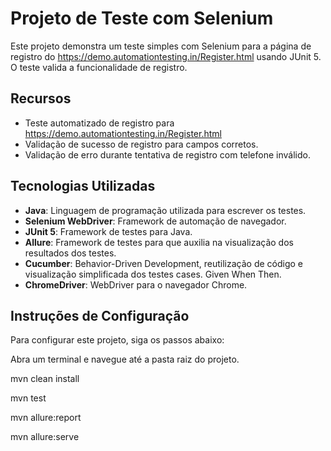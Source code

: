 # Projeto de Teste com Selenium

Este projeto demonstra um teste simples com Selenium para a página de registro do https://demo.automationtesting.in/Register.html usando JUnit 5. O teste valida a funcionalidade de registro.

## Recursos

- Teste automatizado de registro para https://demo.automationtesting.in/Register.html
- Validação de sucesso de registro para campos corretos.
- Validação de erro durante tentativa de registro com telefone inválido.

## Tecnologias Utilizadas

- **Java**: Linguagem de programação utilizada para escrever os testes.
- **Selenium WebDriver**: Framework de automação de navegador.
- **JUnit 5**: Framework de testes para Java.
- **Allure**: Framework de testes para  que auxilia na visualização dos resultados dos testes.
- **Cucumber**: Behavior-Driven Development, reutilização de código e visualização simplificada dos testes cases. Given When Then.
- **ChromeDriver**: WebDriver para o navegador Chrome.

## Instruções de Configuração

Para configurar este projeto, siga os passos abaixo:

Abra um terminal e navegue até a pasta raiz do projeto.

mvn clean install

mvn test

mvn allure:report

mvn allure:serve
